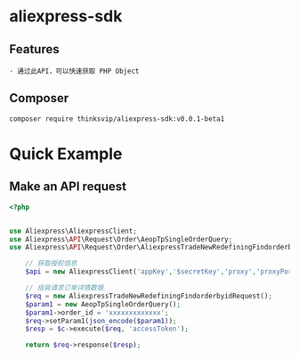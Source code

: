 # aliexpress-sdk

## Features
    · 通过此API，可以快速获取 PHP Object
## Composer
```
composer require thinksvip/aliexpress-sdk:v0.0.1-beta1
```
# Quick Example

## Make an API request
```php
<?php


use Aliexpress\AliexpressClient;
use Aliexpress\API\Request\Order\AeopTpSingleOrderQuery;
use Aliexpress\API\Request\Order\AliexpressTradeNewRedefiningFindorderbyidRequest;

    // 获取授权信息
    $api = new AliexpressClient('appKey','$secretKey','proxy','proxyPort');

    // 组装请求订单详情数据
    $req = new AliexpressTradeNewRedefiningFindorderbyidRequest();
    $param1 = new AeopTpSingleOrderQuery();
    $param1->order_id = 'xxxxxxxxxxxxx';
    $req->setParam1(json_encode($param1));
    $resp = $c->execute($req, 'accessToken');

    return $req->response($resp);

```